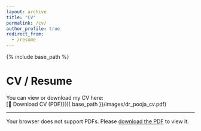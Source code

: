 ```yaml
---
layout: archive
title: "CV"
permalink: /cv/
author_profile: true
redirect_from:
  - /resume
---
```


{% include base_path %}

CV / Resume
======

You can view or download my CV here:  
[📄 Download CV (PDF)]({{ base_path }}/images/dr_pooja_cv.pdf)

---

<object data="{{ base_path }}/images/dr_pooja_cv.pdf" type="application/pdf" width="100%" height="800px">
    <p>Your browser does not support PDFs. Please <a href="{{ base_path }}/images/Your_Name_CV.pdf">download the PDF</a> to view it.</p>
</object>
